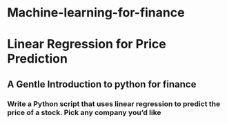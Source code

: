 # Machine-learning-for-finance
# Linear Regression for Price Prediction
## A Gentle Introduction to python for finance
### Write a Python script that uses linear regression to predict the price of a stock. Pick any company you’d like
